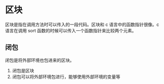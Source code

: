 # 区块

区块是指在调用方法时可以传入的一段代码。区块和 c 语言中的函数指针很像。c 语言在调用 sort 函数的时候可以传入一个函数指针来比较两个元素。

## 闭包

闭包是将外部环境也包进来的区块。

1. 闭包是区块
2. 闭包可以将外部环境包进行，能够使用外部环境的变量等
